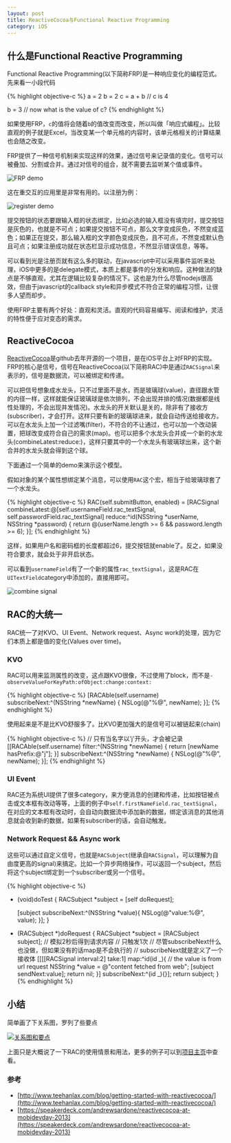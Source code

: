 ```yaml
---
layout: post
title: ReactiveCocoa与Functional Reactive Programming
category: iOS
---
```


## 什么是Functional Reactive Programming

Functional Reactive Programming(以下简称FRP)是一种响应变化的编程范式。先来看一小段代码

{% highlight objective-c %}
a = 2
b = 2
c = a + b // c is 4

b = 3
// now what is the value of c?
{% endhighlight %}

如果使用FRP，`c`的值将会随着`b`的值改变而改变，所以叫做「响应式编程」。比较直观的例子就是Excel，当改变某一个单元格的内容时，该单元格相关的计算结果也会随之改变。

FRP提供了一种信号机制来实现这样的效果，通过信号来记录值的变化。信号可以被叠加、分割或合并。通过对信号的组合，就不需要去监听某个值或事件。

![FRP demo](/image/FRP_demo.png)

这在重交互的应用里是非常有用的。以注册为例：

![register demo](/image/FRP_register_demo.png)

提交按钮的状态要跟输入框的状态绑定，比如必选的输入框没有填完时，提交按钮是灰色的，也就是不可点；如果提交按钮不可点，那么文字变成灰色，不然变成蓝色；如果正在提交，那么输入框的文字颜色变成灰色，且不可点，不然变成默认色且可点；如果注册成功就在状态栏显示成功信息，不然显示错误信息，等等。

可以看到光是注册页就有这么多的联动，在javascript中可以采用事件监听来处理，iOS中更多的是delegate模式，本质上都是事件的分发和响应。这种做法的缺点是不够直观，尤其在逻辑比较复杂的情况下。这也是为什么尽管nodejs很高效，但由于javascript的callback style和异步模式不符合正常的编程习惯，让很多人望而却步。

使用FRP主要有两个好处：直观和灵活。直观的代码容易编写、阅读和维护，灵活的特性便于应对变态的需求。

## ReactiveCocoa

[ReactiveCocoa](https://github.com/ReactiveCocoa/ReactiveCocoa)是github去年开源的一个项目，是在iOS平台上对FRP的实现。FRP的核心是信号，信号在ReactiveCocoa(以下简称RAC)中是通过`RACSignal`来表示的，信号是数据流，可以被绑定和传递。

可以把信号想象成水龙头，只不过里面不是水，而是玻璃球(value)，直径跟水管的内径一样，这样就能保证玻璃球是依次排列，不会出现并排的情况(数据都是线性处理的，不会出现并发情况)。水龙头的开关默认是关的，除非有了接收方(subscriber)，才会打开。这样只要有新的玻璃球进来，就会自动传送给接收方。可以在水龙头上加一个过滤嘴(filter)，不符合的不让通过，也可以加一个改动装置，把球改变成符合自己的需求(map)。也可以把多个水龙头合并成一个新的水龙头(combineLatest:reduce:)，这样只要其中的一个水龙头有玻璃球出来，这个新合并的水龙头就会得到这个球。

下面通过一个简单的demo来演示这个模型。

假如对象的某个属性想绑定某个消息，可以使用`RAC`这个宏，相当于给玻璃球套了一个水龙头。

{% highlight objective-c %}
RAC(self.submitButton, enabled) = [RACSignal combineLatest:@[self.usernameField.rac_textSignal, self.passwordField.rac_textSignal] reduce:^id(NSString *userName, NSString *password) {
	return @(userName.length >= 6 && password.length >= 6);
}];
{% endhighlight %}

这样，如果用户名和密码框的长度都超过6，提交按钮就enable了。反之，如果没符合要求，就会处于非开启状态。

可以看到`usernameField`有了一个新的属性`rac_textSignal`，这是RAC在`UITextField`category中添加的，直接用即可。

![combine signal](/image/FRP_combine.png)

## RAC的大统一

RAC统一了对KVO、UI Event、Network request、Async work的处理，因为它们本质上都是值的变化(Values over time)。

### KVO

RAC可以用来监测属性的改变，这点跟KVO很像，不过使用了block，而不是`-observeValueForKeyPath:ofObject:change:context:`

{% highlight objective-c %}
[RACAble(self.username) subscribeNext:^(NSString *newName) {
    NSLog(@"%@", newName);
}];
{% endhighlight %}

使用起来是不是比KVO舒服多了。比KVO更加强大的是信号可以被链起来(chain)

{% highlight objective-c %}
// 只有当名字以'j'开头，才会被记录
[[RACAble(self.username)
   filter:^(NSString *newName) {
       return [newName hasPrefix:@"j"];
   }]
   subscribeNext:^(NSString *newName) {
       NSLog(@"%@", newName);
   }];
{% endhighlight %}

### UI Event

RAC还为系统UI提供了很多category，来方便消息的创建和传递，比如按钮被点击或文本框有改动等等，上面的例子中`self.firstNameField.rac_textSignal`，在对应的文本框有改动时，会自动向数据流中添加新的数据，绑定该消息的其他消息就会收到新的数据，如果有subscriber的话，会自动触发。

### Network Request && Async work

这些可以通过自定义信号，也就是`RACSubject`(继承自`RACSignal`，可以理解为自由度更高的signal)来搞定。比如一个异步网络操作，可以返回一个subject，然后将这个subject绑定到一个subscriber或另一个信号。

{% highlight objective-c %}
- (void)doTest
{
    RACSubject *subject = [self doRequest];
    
    [subject subscribeNext:^(NSString *value){
        NSLog(@"value:%@", value);
    }];
}

- (RACSubject *)doRequest
{
    RACSubject *subject = [RACSubject subject];
	// 模拟2秒后得到请求内容
	// 只触发1次
	// 尽管subscribeNext什么也没做，但如果没有的话map是不会执行的
	// subscribeNext就是定义了一个接收体
    [[[[RACSignal interval:2] take:1] map:^id(id _){
        // the value is from url request
        NSString *value = @"content fetched from web";
        [subject sendNext:value];
        return nil;
    }] subscribeNext:^(id _){}];
    return subject;
}
{% endhighlight %}

## 小结

简单画了下关系图，罗列了些要点

[![关系图和要点](/image/FRP_ReactiveCocoa_middle.png)](/image/FRP_ReactiveCocoa_large.png)

上面只是大概说了一下RAC的使用情景和用法，更多的例子可以到[项目主页](https://github.com/ReactiveCocoa/ReactiveCocoa)中查看。

### 参考

* [http://www.teehanlax.com/blog/getting-started-with-reactivecocoa/](http://www.teehanlax.com/blog/getting-started-with-reactivecocoa/)
* [https://speakerdeck.com/andrewsardone/reactivecocoa-at-mobidevday-2013](https://speakerdeck.com/andrewsardone/reactivecocoa-at-mobidevday-2013)

